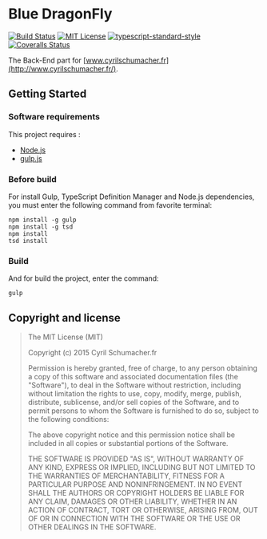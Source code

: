 # Blue DragonFly

[![Build Status](https://travis-ci.org/cyrilschumacher/BlueDragonFly.svg)](https://travis-ci.org/cyrilschumacher/BlueDragonFly)
[![MIT License][license-image]][license-url]
[![typescript-standard-style][standard-image]][standard-url]
[![Coveralls Status][coveralls-image]][coveralls-url]

The Back-End part for [www.cyrilschumacher.fr](http://www.cyrilschumacher.fr/).

## Getting Started
### Software requirements
This project requires :
- [Node.js](http://nodejs.org/)
- [gulp.js](http://gulpjs.com/)

### Before build
For install Gulp, TypeScript Definition Manager and Node.js dependencies, you must enter the following command from favorite terminal:

```
npm install -g gulp
npm install -g tsd
npm install
tsd install
```

### Build
And for build the project, enter the command:

```
gulp
```

## Copyright and license

> The MIT License (MIT)
>
> Copyright (c) 2015 Cyril Schumacher.fr
>
> Permission is hereby granted, free of charge, to any person obtaining a copy
> of this software and associated documentation files (the "Software"), to deal
> in the Software without restriction, including without limitation the rights
> to use, copy, modify, merge, publish, distribute, sublicense, and/or sell
> copies of the Software, and to permit persons to whom the Software is
> furnished to do so, subject to the following conditions:
>
> The above copyright notice and this permission notice shall be included in all
> copies or substantial portions of the Software.
>
> THE SOFTWARE IS PROVIDED "AS IS", WITHOUT WARRANTY OF ANY KIND, EXPRESS OR
> IMPLIED, INCLUDING BUT NOT LIMITED TO THE WARRANTIES OF MERCHANTABILITY,
> FITNESS FOR A PARTICULAR PURPOSE AND NONINFRINGEMENT. IN NO EVENT SHALL THE
> AUTHORS OR COPYRIGHT HOLDERS BE LIABLE FOR ANY CLAIM, DAMAGES OR OTHER
> LIABILITY, WHETHER IN AN ACTION OF CONTRACT, TORT OR OTHERWISE, ARISING FROM,
> OUT OF OR IN CONNECTION WITH THE SOFTWARE OR THE USE OR OTHER DEALINGS IN THE
> SOFTWARE.

[license-image]: http://img.shields.io/badge/license-MIT-blue.svg?style=flat
[license-url]: LICENSE

[standard-image]: https://img.shields.io/badge/code%20style-standard-brightgreen.svg?style=flat
[standard-url]: https://github.com/Microsoft/TypeScript/wiki/Coding-guidelines

[coveralls-url]: https://coveralls.io/github/cyrilschumacher/BlueDragonFly
[coveralls-image]: https://coveralls.io/repos/cyrilschumacher/BlueDragonFly/badge.svg

